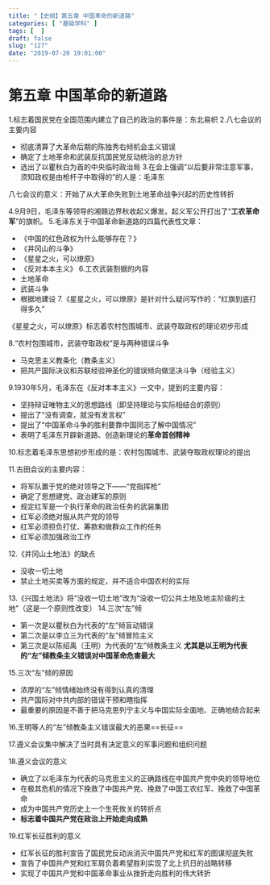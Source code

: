 ```yaml
---
title: "【史纲】第五章 中国革命的新道路"
categories: [ "基础学科" ]
tags: [  ]
draft: false
slug: "127"
date: "2019-07-20 19:01:00"
---
```


# 第五章    中国革命的新道路

1.标志着国民党在全国范围内建立了自己的政治的事件是：东北易帜
2.八七会议的主要内容
-  彻底清算了大革命后期的陈独秀右倾机会主义错误
- 确定了土地革命和武装反抗国民党反动统治的总方针
- 选出了以瞿秋白为首的中央临时政治局
3.在会上强调“以后要非常注意军事，须知政权是由枪杆子中取得的”的人是：毛泽东

八七会议的意义：开始了从大革命失败到土地革命战争兴起的历史性转折

4.9月9日，毛泽东等领导的湘赣边界秋收起义爆发。起义军公开打出了“**工农革命军**”的旗帜。
5.毛泽东关于中国革命新道路的四篇代表性文章：
-  《中国的红色政权为什么能够存在？》
- 《井冈山的斗争》
- 《星星之火，可以燎原》
- 《反对本本主义》
6.工农武装割据的内容
-  土地革命
- 武装斗争
- 根据地建设
7.《星星之火，可以燎原》是针对什么疑问写作的：“红旗到底打得多久”

《星星之火，可以燎原》标志着农村包围城市、武装夺取政权的理论初步形成

8.“农村包围城市，武装夺取政权”是与两种错误斗争
-  马克思主义教条化（教条主义）
- 把共产国际决议和苏联经验神圣化的错误倾向做坚决斗争（经验主义）

9.1930年5月，毛泽东在《反对本本主义》一文中，提到的主要内容：
- 坚持辩证唯物主义的思想路线（即坚持理论与实际相结合的原则）
- 提出了“没有调查，就没有发言权”
- 提出了“中国革命斗争的胜利要靠中国同志了解中国情况”
- 表明了毛泽东开辟新道路、创造新理论的**革命首创精神**

10.标志着毛泽东思想初步形成的是：农村包围城市、武装夺取政权理论的提出

11.古田会议的主要内容：
- 将军队置于党的绝对领导之下——“党指挥枪”
- 确定了思想建党、政治建军的原则
- 规定红军是一个执行革命的政治任务的武装集团
- 红军必须绝对服从共产党的领导
- 红军必须担负打仗、筹款和做群众工作的任务
- 红军必须加强政治工作

12.《井冈山土地法》的缺点
- 没收一切土地
- 禁止土地买卖等方面的规定，并不适合中国农村的实际

13.《兴国土地法》将“没收一切土地”改为“没收一切公共土地及地主阶级的土地”（这是一个原则性改变）
14.三次“左”倾
- 第一次是以瞿秋白为代表的“左”倾盲动错误
- 第二次是以李立三为代表的“左”倾冒险主义
- 第三次是以陈绍禹（王明）为代表的“左”倾教条主义
**尤其是以王明为代表的“左”倾教条主义错误对中国革命危害最大**

15.三次“左”倾的原因
- 浓厚的“左”倾情绪始终没有得到认真的清理
- 共产国际对中共内部的错误干预和瞎指挥
- 最重要的原因是不善于把马克思列宁主义与中国实际全面地、正确地结合起来

16.王明等人的“左”倾教条主义错误最大的恶果==长征==

17.遵义会议集中解决了当时具有决定意义的军事问题和组织问题

18.遵义会议的意义
- 确立了以毛泽东为代表的马克思主义的正确路线在中国共产党中央的领导地位
- 在极其危机的情况下挽救了中国共产党、挽救了中国工农红军、挽救了中国革命
- 成为中国共产党历史上一个生死攸关的转折点
- **标志着中国共产党在政治上开始走向成熟**

19.红军长征胜利的意义
- 红军长征的胜利宣告了国民党反动派消灭中国共产党和红军的图谋彻底失败
- 宣告了中国共产党和红军肩负着希望胜利实现了北上抗日的战略转移
- 实现了中国共产党和中国革命事业从挫折走向胜利的伟大转折


